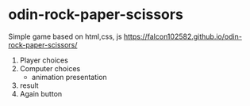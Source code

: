 # odin-rock-paper-scissors
Simple game based on html,css, js
https://falcon102582.github.io/odin-rock-paper-scissors/

1. Player choices
2. Computer choices
    - animation presentation
3. result
4. Again button
